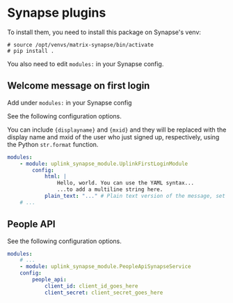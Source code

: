 # Synapse plugins

To install them, you need to install this package on Synapse's venv:

```
# source /opt/venvs/matrix-synapse/bin/activate
# pip install .
```

You also need to edit `modules:` in your Synapse config.

## Welcome message on first login

Add under `modules:` in your Synapse config

See the following configuration options.

You can include `{displayname}` and `{mxid}` and they will be replaced with the display name and mxid of the user who just signed up, respectively, using the Python `str.format` function.

```yaml
modules:
    - module: uplink_synapse_module.UplinkFirstLoginModule
        config:
            html: |
                Hello, world. You can use the YAML syntax...
                ...to add a multiline string here.
            plain_text: "..." # Plain text version of the message, set to null to only send plain text
    # ...
```

## People API

See the following configuration options.

```yaml
modules:
    # ...
    - module: uplink_synapse_module.PeopleApiSynapseService
    config:
        people_api:
            client_id: client_id_goes_here
            client_secret: client_secret_goes_here
```

